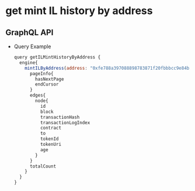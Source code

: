 
# get mint IL history by address

## GraphQL API

- Query Example
  ```javascript
  query getILMintHistoryByAddress {
    engine{
      mintILByAddress(address: "0xfe788a397088898783871f20fbbbcc9e84bf34bf"){
        pageInfo{
          hasNextPage
          endCursor
        }
        edges{
          node{
            id
            block
            transactionHash
            transactionLogIndex
            contract
            to
            tokenId
            tokenUri
            age
          }
        }
        totalCount
      }
    }
  }
  ```
